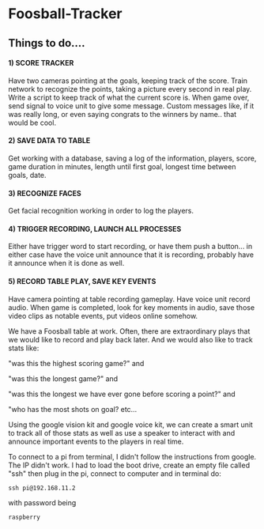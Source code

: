 # Foosball-Tracker

## Things to do....
#### 1) SCORE TRACKER
Have two cameras pointing at the goals, keeping track of the score. Train network to recognize the points, taking a picture every second in real play. Write a script to keep track of what the current score is. When game over, send signal to voice unit to give some message. Custom messages like, if it was really long, or even saying congrats to the winners by name.. that would be cool.
#### 2) SAVE DATA TO TABLE
Get working with a database, saving a log of the information, players, score, game duration in minutes, length until first goal, longest time between goals, date.
#### 3) RECOGNIZE FACES 
Get facial recognition working in order to log the players. 
#### 4) TRIGGER RECORDING, LAUNCH ALL PROCESSES
Either have trigger word to start recording, or have them push a button... in either case have the voice unit announce that it is recording, probably have it announce when it is done as well.
#### 5) RECORD TABLE PLAY, SAVE KEY EVENTS
Have camera pointing at table recording gameplay. Have voice unit record audio. When game is completed, look for key moments in audio, save those video clips as notable events, put videos online somehow.




We have a Foosball table at work. Often, there are extraordinary plays that we would like to record and play back later. And we would also like to track stats like: 

"was this the highest scoring game?" and 

"was this the longest game?" and 

"was this the longest we have ever gone before scoring a point?" and 

"who has the most shots on goal? etc…

Using the google vision kit and google voice kit, we can create a smart unit to track all of those stats as well as use a speaker to interact with and announce important events to the players in real time.

To connect to a pi from terminal, I didn't follow the instructions from google. The IP didn't work. I had to load the boot drive, create an empty file called "ssh" then plug in the pi, connect to computer and in terminal do:

    ssh pi@192.168.11.2

with password being 

    raspberry


